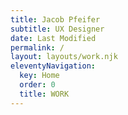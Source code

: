 ```yaml
---
title: Jacob Pfeifer
subtitle: UX Designer
date: Last Modified 
permalink: /
layout: layouts/work.njk
eleventyNavigation:
  key: Home
  order: 0
  title: WORK
---
```




